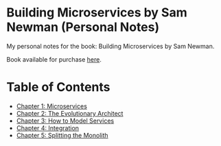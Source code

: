 # Building Microservices by Sam Newman (Personal Notes)

My personal notes for the book: Building Microservices by Sam Newman.

Book available for purchase [here](https://www.amazon.com/-/es/Sam-Newman/dp/1491950358).

# Table of Contents

-  [Chapter 1: Microservices](/chapters/chapter-01.md)
-  [Chapter 2: The Evolutionary Architect](/chapters/chapter-02.md)
-  [Chapter 3: How to Model Services](/chapters/chapter-03.md)
-  [Chapter 4: Integration](/chapters/chapter-04.md)
-  [Chapter 5: Splitting the Monolith](/chapters/chapter-05.md)
